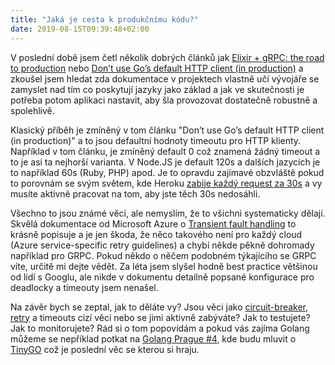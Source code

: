 ```yaml
---
title: "Jaká je cesta k produkčnímu kódu?"
date: 2019-08-15T09:39:48+02:00
---
```


V poslední době jsem četl několik dobrých článků jak [Elixir + gRPC: the road to production](https://code.tubitv.com/elixir-grpc-the-road-to-production-5d7daad4945b) nebo [Don’t use Go’s default HTTP client (in production)](https://medium.com/@nate510/don-t-use-go-s-default-http-client-4804cb19f779) a zkoušel jsem hledat zda dokumentace v projektech vlastně učí vývojáře se zamyslet nad tím co poskytují jazyky jako základ a jak ve skutečnosti je potřeba potom aplikaci nastavit, aby šla provozovat dostatečně robustně a spolehlivě.

Klasický příběh je zmíněný v tom článku "Don’t use Go’s default HTTP client (in production)" a to jsou defaultní hodnoty timeoutu pro HTTP klienty. Například v tom článku, je zmíněný default 0 což znamená žádný timeout a to je asi ta nejhorší varianta. V Node.JS je default 120s a dalších jazycích je to například 60s (Ruby, PHP) apod. Je to opravdu zajímavé obzvláště pokud to porovnám se svým světem, kde Heroku [zabije každý request za 30s](https://devcenter.heroku.com/articles/request-timeout) a vy musíte aktivně pracovat na tom, aby jste těch 30s nedosáhli.

Všechno to jsou známé věci, ale nemyslím, že to všichni systematicky dělají. Skvělá dokumentace od Microsoft Azure o [Transient fault handling](https://docs.microsoft.com/en-us/azure/architecture/best-practices/transient-faults) to krásně popisuje a je jen škoda, že něco takového není pro každý cloud (Azure service-specific retry guidelines) a chybí někde pěkně dohromady například pro GRPC. Pokud někdo o něčem podobném týkajícího se GRPC víte, určitě mi dejte vědět. Za léta jsem slyšel hodně best practice většinou od lidí s Googlu, ale nikde v dokumentu detailně popsané konfigurace pro deadlocky a timeouty jsem nenašel.

Na závěr bych se zeptal, jak to děláte vy? Jsou věci jako [circuit-breaker](https://martinfowler.com/bliki/CircuitBreaker.html), [retry](https://docs.microsoft.com/en-us/azure/architecture/patterns/retry) a timeouts cizí věci nebo se jimi aktivně zabýváte? Jak to testujete? Jak to monitorujete? Rád si o tom popovídám a pokud vás zajíma Golang můžeme se nepříklad potkat na [Golang Prague #4](https://www.meetup.com/Prague-Golang-Meetup/events/263611817/), kde budu mluvit o [TinyGO](https://tinygo.org) což je poslední věc se kterou si hraju.
